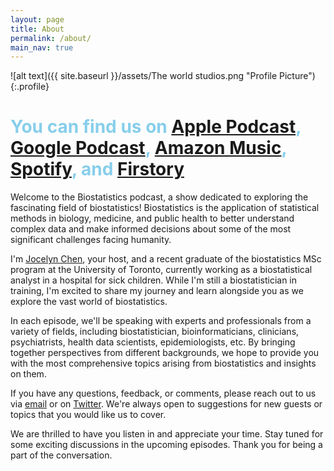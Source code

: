 ```yaml
---
layout: page
title: About
permalink: /about/
main_nav: true
---
```


![alt text]({{ site.baseurl }}/assets/The world studios.png "Profile Picture"){:.profile}

# <span style="color:skyblue">You can find us on</span> [Apple Podcast](https://podcasts.apple.com/us/podcast/biostatistics-podcast/id1668038660)<span style="color:skyblue">, </span>[Google Podcast]()<span style="color:skyblue">, </span>[Amazon Music](https://music.amazon.com/podcasts/23c3aa1a-5a06-4cb3-8799-c0d3c1377f03/biostatistics-podcast)<span style="color:skyblue">, </span>[Spotify](https://open.spotify.com/show/43mEKUBMM5uwYrAoYMZs5J?si=c36ec73a2d8f4026)<span style="color:skyblue">, and</span> [Firstory](https://open.firstory.me/user/cldconwj80j2g01tj60hj3s3l)

Welcome to the Biostatistics podcast, a show dedicated to exploring the fascinating field of biostatistics! Biostatistics is the application of statistical methods in biology, medicine, and public health to better understand complex data and make informed decisions about some of the most significant challenges facing humanity.

I'm [Jocelyn Chen]((https://www.linkedin.com/in/ziming-jocelyn-chen-428053124)), your host, and a recent graduate of the biostatistics MSc program at the University of Toronto, currently working as a biostatistical analyst in a hospital for sick children. While I'm still a biostatistician in training, I'm excited to share my journey and learn alongside you as we explore the vast world of biostatistics.

In each episode, we'll be speaking with experts and professionals from a variety of fields, including biostatistician, bioinformaticians, clinicians, psychiatrists, health data scientists, epidemiologists, etc. By bringing together perspectives from different backgrounds, we hope to provide you with the most comprehensive topics arising from biostatistics and insights on them.

If you have any questions, feedback, or comments, please reach out to us via  [email](mailto:biostatisticspodcast@gmail.com) or on [Twitter](https://twitter.com/choochoojczm). We're always open to suggestions for new guests or topics that you would like us to cover.

We are thrilled to have you listen in and appreciate your time. Stay tuned for some exciting discussions in the upcoming episodes. Thank you for being a part of the conversation.
